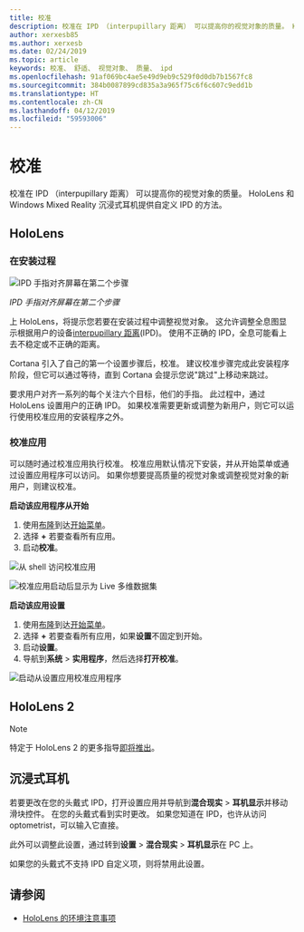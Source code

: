 ```yaml
---
title: 校准
description: 校准在 IPD （interpupillary 距离） 可以提高你的视觉对象的质量。 HoloLens 和 Windows Mixed Reality 沉浸式耳机提供自定义 IPD 的方法。
author: xerxesb85
ms.author: xerxesb
ms.date: 02/24/2019
ms.topic: article
keywords: 校准、 舒适、 视觉对象、 质量、 ipd
ms.openlocfilehash: 91af069bc4ae5e49d9eb9c529f0d0db7b1567fc8
ms.sourcegitcommit: 384b0087899cd835a3a965f75c6f6c607c9edd1b
ms.translationtype: HT
ms.contentlocale: zh-CN
ms.lasthandoff: 04/12/2019
ms.locfileid: "59593006"
---
```

# <a name="calibration"></a>校准

校准在 IPD （interpupillary 距离） 可以提高你的视觉对象的质量。 HoloLens 和 Windows Mixed Reality 沉浸式耳机提供自定义 IPD 的方法。

## <a name="hololens"></a>HoloLens

### <a name="during-setup"></a>在安装过程

![IPD 手指对齐屏幕在第二个步骤](images/ipd-finger-alignment-300px.jpg)<br>

*IPD 手指对齐屏幕在第二个步骤*

上 HoloLens，将提示您若要在安装过程中调整视觉对象。 这允许调整全息图显示根据用户的设备[interpupillary 距离](https://en.wikipedia.org/wiki/Interpupillary_distance)(IPD)。 使用不正确的 IPD，全息可能看上去不稳定或不正确的距离。

Cortana 引入了自己的第一个设置步骤后，校准。 建议校准步骤完成此安装程序阶段，但它可以通过等待，直到 Cortana 会提示您说"跳过"上移动来跳过。

要求用户对齐一系列的每个关注六个目标，他们的手指。 此过程中，通过 HoloLens 设置用户的正确 IPD。 如果校准需要更新或调整为新用户，则它可以运行使用校准应用的安装程序之外。

### <a name="calibration-app"></a>校准应用

可以随时通过校准应用执行校准。 校准应用默认情况下安装，并从开始菜单或通过设置应用程序可以访问。 如果你想要提高质量的视觉对象或调整视觉对象的新用户，则建议校准。

**启动该应用程序从开始**
1. 使用[布隆](gestures.md#bloom)到达[开始菜单](navigating-the-windows-mixed-reality-home.md#start-menu)。
2. 选择 **+** 若要查看所有应用。
3. 启动**校准**。

![从 shell 访问校准应用](images/calibration-shell.png)

![校准应用启动后显示为 Live 多维数据集](images/calibration-livecube-200px.png)

**启动该应用设置**
1. 使用[布隆](gestures.md#bloom)到达[开始菜单](navigating-the-windows-mixed-reality-home.md#start-menu)。
2. 选择 **+** 若要查看所有应用，如果**设置**不固定到开始。
3. 启动**设置**。
4. 导航到**系统** > **实用程序**，然后选择**打开校准**。

![启动从设置应用校准应用程序](images/calibration-settings-500px.jpg)

## <a name="hololens-2"></a>HoloLens 2

> [!NOTE]
> 特定于 HoloLens 2 的更多指导[即将推出](index.md#news-and-notes)。

## <a name="immersive-headsets"></a>沉浸式耳机

若要更改在您的头戴式 IPD，打开设置应用并导航到**混合现实** > **耳机显示**并移动滑块控件。 在您的头戴式看到实时更改。 如果您知道在 IPD，也许从访问 optometrist，可以输入它直接。

此外可以调整此设置，通过转到**设置** > **混合现实** > **耳机显示**在 PC 上。

如果您的头戴式不支持 IPD 自定义项，则将禁用此设置。

## <a name="see-also"></a>请参阅
* [HoloLens 的环境注意事项](environment-considerations-for-hololens.md)
